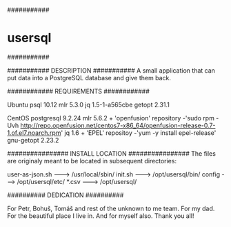 ###########
# usersql #
###########

###########
DESCRIPTION
###########
A small application that can put data into a PostgreSQL database and give them back.


############
REQUIREMENTS
############

Ubuntu
  psql 10.12
  mlr 5.3.0
  jq 1.5-1-a565cbe
  getopt 2.31.1

CentOS
  postgresql 9.2.24
  mlr 5.6.2
    + 'openfusion' repository
     -'sudo rpm -Uvh http://repo.openfusion.net/centos7-x86_64/openfusion-release-0.7-1.of.el7.noarch.rpm'
  jq 1.6
    + 'EPEL' repositoy
     -'yum -y install epel-release'
  gnu-getopt 2.23.2


################
INSTALL LOCATION
################
The files are originaly meant to be located in subsequent directories:

user-as-json.sh ---> /usr/local/sbin/
init.sh         ---> /opt/usersql/bin/
config          ---> /opt/usersql/etc/
*.csv           ---> /opt/usersql/


##########
DEDICATION
##########

For Petr, Bohuš, Tomáš and rest of the unknown to me team. For my dad. For the beautiful place I live in. And for myself also. Thank you all!

